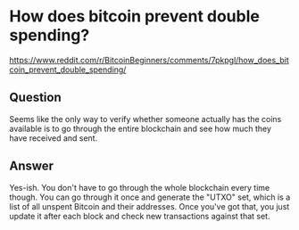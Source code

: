 # How does bitcoin prevent double spending?
https://www.reddit.com/r/BitcoinBeginners/comments/7pkpgl/how_does_bitcoin_prevent_double_spending/

## Question
Seems like the only way to verify whether someone actually has the coins available is to go through the entire blockchain and see how much they have received and sent.

## Answer
Yes-ish. You don't have to go through the whole blockchain every time though. You can go through it once and generate the "UTXO" set, which is a list of all unspent Bitcoin and their addresses. Once you've got that, you just update it after each block and check new transactions against that set.